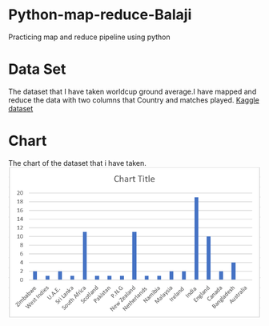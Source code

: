 # Python-map-reduce-Balaji

Practicing map and reduce pipeline using python

# Data Set
The dataset that I have taken worldcup ground average.I have mapped and reduce the data with two columns that Country and matches played.
[Kaggle dataset](https://www.kaggle.com/datasets)

# Chart
The chart of the dataset that i have taken.
![image](https://github.com/sarvepallibalu04/Python-map-reduce-Balaji/blob/main/Chart.PNG)
